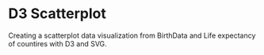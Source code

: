 # D3 Scatterplot
Creating a scatterplot data visualization from BirthData and Life expectancy of countires with D3 and SVG.